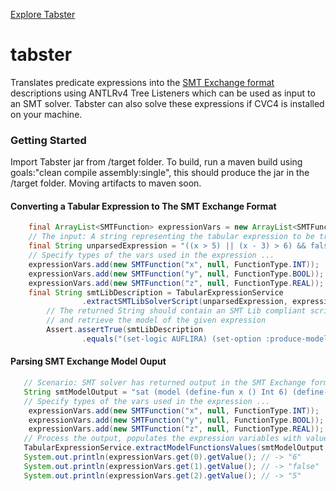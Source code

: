 [Explore Tabster](http://clarityviews.ca:9080/github/java/zir0-93/tabster)

# tabster
Translates predicate expressions into the [SMT Exchange format](http://smtlib.github.io/jSMTLIB/SMTLIBTutorial.pdf) descriptions using ANTLRv4 Tree Listeners which can be used as input to an SMT solver. Tabster can also solve these expressions if CVC4 is installed on your machine.

### Getting Started
Import Tabster jar from /target folder. To build, run a maven build using goals:"clean compile assembly:single", this should produce the jar in the /target folder. Moving artifacts to maven soon.

#### Converting a Tabular Expression to The SMT Exchange Format
```java
    final ArrayList<SMTFunction> expressionVars = new ArrayList<SMTFunction>();
    // The input: A string representing the tabular expression to be translated
    final String unparsedExpression = "((x > 5) || (x - 3) > 6) && false = y && 3.77 < z";
    // Specify types of the vars used in the expression ...
    expressionVars.add(new SMTFunction("x", null, FunctionType.INT));
    expressionVars.add(new SMTFunction("y", null, FunctionType.BOOL));
    expressionVars.add(new SMTFunction("z", null, FunctionType.REAL));
    final String smtLibDescription = TabularExpressionService
                .extractSMTLibSolverScript(unparsedExpression, expressionVars);
        // The returned String should contain an SMT Lib compliant script to check the satisfiability 
        // and retrieve the model of the given expression
        Assert.assertTrue(smtLibDescription
                .equals("(set-logic AUFLIRA) (set-option :produce-models true) (declare-fun x () Int) (declare-fun y () Bool) (declare-fun z () Real)  (assert (and (or (> x 5 ) (> (- x 3 ) 6 ) ) (= false y ) (< 3.77 z ) ) ) (check-sat) (get-model) (exit)"));
```
#### Parsing SMT Exchange Model Ouput
```java
   // Scenario: SMT solver has returned output in the SMT Exchange form.
   String smtModelOutput = "sat (model (define-fun x () Int 6) (define-fun y () Bool false ) (define-fun z () Real 5))";
   // Specify types of the vars used in the expression ...
    expressionVars.add(new SMTFunction("x", null, FunctionType.INT));
    expressionVars.add(new SMTFunction("y", null, FunctionType.BOOL));
    expressionVars.add(new SMTFunction("z", null, FunctionType.REAL));
   // Process the output, populates the expression variables with values
   TabularExpressionService.extractModelFunctionsValues(smtModelOutput, expressionVars);
   System.out.println(expressionVars.get(0).getValue(); // -> "6"
   System.out.println(expressionVars.get(1).getValue(); // -> "false"
   System.out.println(expressionVars.get(2).getValue(); // -> "5"
```
